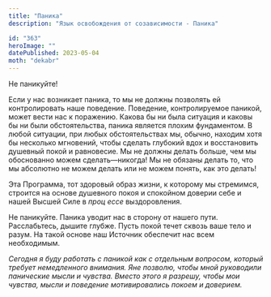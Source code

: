```yaml
---
title: "Паника"
description: "Язык освобождения от созависимости - Паника"

id: "363"
heroImage: ""
datePublished: 2023-05-04
moth: "dekabr"
---
```


Не паникуйте!

Если у нас возникает паника, то мы не должны позволять ей контролировать наше
поведение. Поведение, контролируемое паникой, может вести нас к поражению.
Какова бы ни была ситуация и каковы бы ни были обстоятельства, паника является
плохим фундаментом. В любой ситуации, при любых обстоятельствах мы, обычно,
находим хотя бы несколько мгновений, чтобы сделать глубокий вдох и
восстановить душевный покой и равновесие. Мы не должны делать больше, чем мы
обоснованно можем сделать—никогда! Мы не обязаны делать то, что мы абсолютно
не можем делать или не можем понять, как это делать!

Эта Программа, тот здоровый образ жизни, к которому мы стремимся, строится на
основе душевного покоя и спокойном доверии себе и нашей Высшей Силе в _проц_
_ессе_ выздоровления.

Не паникуйте. Паника уводит нас в сторону от нашего пути. Расслабьтесь, дышите
глубже. Пусть покой течет сквозь ваше тело и разум. На такой основе наш
Источник обеспечит нас всем необходимым.

_Сегодня_ _я_ _буду_ _работать_ _с_ _паникой_ _как_ _с_ _отдельным_
_вопросом,_ _который_ _требует_ _немедленного_ _внимания._ _Яне_ _позволю,_
_чтобы_ _мной_ _руководили_ _панические_ _мысли_ _и_ _чувства._ _Вместо_
_этого_ _я_ _разрешу,_ _чтобы_ _мои_ _чувства,_ _мысли_ _и_ _поведение_
_мотивировались_ _покоем_ _и_ _доверием._
